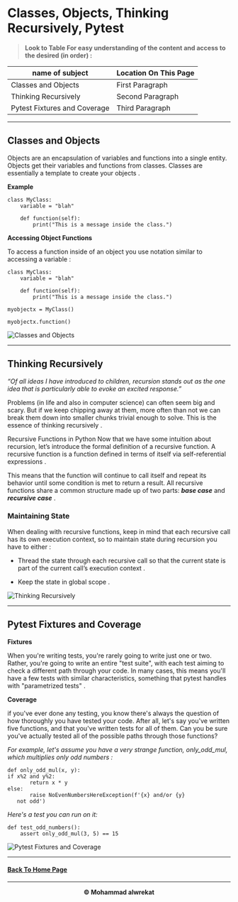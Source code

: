# Classes, Objects, Thinking Recursively, Pytest

> **Look to Table For easy understanding of the content and access to the desired (in order) :**

|name of subject      | Location On This Page|
|---------------------|---------------------|
|Classes and Objects|First Paragraph|
|Thinking Recursively|Second Paragraph|
|Pytest Fixtures and Coverage|Third Paragraph|

---
## Classes and Objects

Objects are an encapsulation of variables and functions into a single entity. Objects get their variables and functions from classes. Classes are essentially a template to create your objects .

**Example**

    class MyClass:
        variable = "blah"

        def function(self):
            print("This is a message inside the class.")


**Accessing Object Functions**

To access a function inside of an object you use notation similar to accessing a variable :

    class MyClass:
        variable = "blah"

        def function(self):
            print("This is a message inside the class.")

    myobjectx = MyClass()

    myobjectx.function()


![Classes and Objects](https://freetutsdownload.net/wp-content/uploads/2019/01/4c5684c4-2074920_20c7_4.jpg)

---
## Thinking Recursively

*“Of all ideas I have introduced to children, recursion stands out as the one idea that is particularly able to evoke an excited response.”*

Problems (in life and also in computer science) can often seem big and scary. But if we keep chipping away at them, more often than not we can break them down into smaller chunks trivial enough to solve. This is the essence of thinking recursively .

Recursive Functions in Python
Now that we have some intuition about recursion, let’s introduce the formal definition of a recursive function. A recursive function is a function defined in terms of itself via self-referential expressions .


This means that the function will continue to call itself and repeat its behavior until some condition is met to return a result. All recursive functions share a common structure made up of two parts: ***base case*** and ***recursive case*** .

### Maintaining State
When dealing with recursive functions, keep in mind that each recursive call has its own execution context, so to maintain state during recursion you have to either :

* Thread the state through each recursive call so that the current state is part of the current call’s execution context .

* Keep the state in global scope .


![Thinking Recursively](https://files.realpython.com/media/Thinking-Recursively-in-Python_Watermarked.1825397c00ea.jpg)

---
## Pytest Fixtures and Coverage

**Fixtures**

When you're writing tests, you're rarely going to write just one or two. Rather, you're going to write an entire "test suite", with each test aiming to check a different path through your code. In many cases, this means you'll have a few tests with similar characteristics, something that pytest handles with "parametrized tests" .


**Coverage**

if you've ever done any testing, you know there's always the question of how thoroughly you have tested your code. After all, let's say you've written five functions, and that you've written tests for all of them. Can you be sure you've actually tested all of the possible paths through those functions?

*For example, let's assume you have a very strange function, only_odd_mul, which multiplies only odd numbers :*

    def only_odd_mul(x, y):
    if x%2 and y%2:
           return x * y
    else:
           raise NoEvenNumbersHereException(f'{x} and/or {y}
       not odd')


*Here's a test you can run on it:*


    def test_odd_numbers():
        assert only_odd_mul(3, 5) == 15


![Pytest Fixtures and Coverage](https://files.realpython.com/media/Getting-Started-with-Testing-in-Python_Watermarked.9f22be97343d.jpg)

---
#### [Back To Home Page](https://mhmadwrekat.github.io/reading-notes)

---
<b>
<p align="center">
© Mohammad alwrekat
</p>


